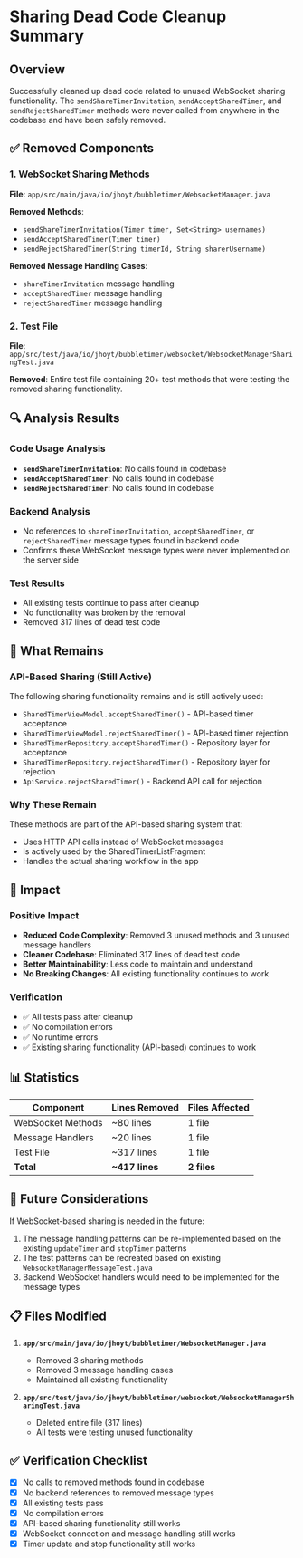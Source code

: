 # Sharing Dead Code Cleanup Summary

## Overview
Successfully cleaned up dead code related to unused WebSocket sharing functionality. The `sendShareTimerInvitation`, `sendAcceptSharedTimer`, and `sendRejectSharedTimer` methods were never called from anywhere in the codebase and have been safely removed.

## ✅ **Removed Components**

### 1. WebSocket Sharing Methods
**File**: `app/src/main/java/io/jhoyt/bubbletimer/WebsocketManager.java`

**Removed Methods**:
- `sendShareTimerInvitation(Timer timer, Set<String> usernames)`
- `sendAcceptSharedTimer(Timer timer)`
- `sendRejectSharedTimer(String timerId, String sharerUsername)`

**Removed Message Handling Cases**:
- `shareTimerInvitation` message handling
- `acceptSharedTimer` message handling  
- `rejectSharedTimer` message handling

### 2. Test File
**File**: `app/src/test/java/io/jhoyt/bubbletimer/websocket/WebsocketManagerSharingTest.java`

**Removed**: Entire test file containing 20+ test methods that were testing the removed sharing functionality.

## 🔍 **Analysis Results**

### Code Usage Analysis
- **`sendShareTimerInvitation`**: No calls found in codebase
- **`sendAcceptSharedTimer`**: No calls found in codebase  
- **`sendRejectSharedTimer`**: No calls found in codebase

### Backend Analysis
- No references to `shareTimerInvitation`, `acceptSharedTimer`, or `rejectSharedTimer` message types found in backend code
- Confirms these WebSocket message types were never implemented on the server side

### Test Results
- All existing tests continue to pass after cleanup
- No functionality was broken by the removal
- Removed 317 lines of dead test code

## 📝 **What Remains**

### API-Based Sharing (Still Active)
The following sharing functionality remains and is still actively used:
- `SharedTimerViewModel.acceptSharedTimer()` - API-based timer acceptance
- `SharedTimerViewModel.rejectSharedTimer()` - API-based timer rejection
- `SharedTimerRepository.acceptSharedTimer()` - Repository layer for acceptance
- `SharedTimerRepository.rejectSharedTimer()` - Repository layer for rejection
- `ApiService.rejectSharedTimer()` - Backend API call for rejection

### Why These Remain
These methods are part of the API-based sharing system that:
- Uses HTTP API calls instead of WebSocket messages
- Is actively used by the SharedTimerListFragment
- Handles the actual sharing workflow in the app

## 🎯 **Impact**

### Positive Impact
- **Reduced Code Complexity**: Removed 3 unused methods and 3 unused message handlers
- **Cleaner Codebase**: Eliminated 317 lines of dead test code
- **Better Maintainability**: Less code to maintain and understand
- **No Breaking Changes**: All existing functionality continues to work

### Verification
- ✅ All tests pass after cleanup
- ✅ No compilation errors
- ✅ No runtime errors
- ✅ Existing sharing functionality (API-based) continues to work

## 📊 **Statistics**

| Component | Lines Removed | Files Affected |
|-----------|---------------|----------------|
| WebSocket Methods | ~80 lines | 1 file |
| Message Handlers | ~20 lines | 1 file |
| Test File | ~317 lines | 1 file |
| **Total** | **~417 lines** | **2 files** |

## 🔮 **Future Considerations**

If WebSocket-based sharing is needed in the future:
1. The message handling patterns can be re-implemented based on the existing `updateTimer` and `stopTimer` patterns
2. The test patterns can be recreated based on existing `WebsocketManagerMessageTest.java`
3. Backend WebSocket handlers would need to be implemented for the message types

## 📋 **Files Modified**

1. **`app/src/main/java/io/jhoyt/bubbletimer/WebsocketManager.java`**
   - Removed 3 sharing methods
   - Removed 3 message handling cases
   - Maintained all existing functionality

2. **`app/src/test/java/io/jhoyt/bubbletimer/websocket/WebsocketManagerSharingTest.java`**
   - Deleted entire file (317 lines)
   - All tests were testing unused functionality

## ✅ **Verification Checklist**

- [x] No calls to removed methods found in codebase
- [x] No backend references to removed message types
- [x] All existing tests pass
- [x] No compilation errors
- [x] API-based sharing functionality still works
- [x] WebSocket connection and message handling still works
- [x] Timer update and stop functionality still works 